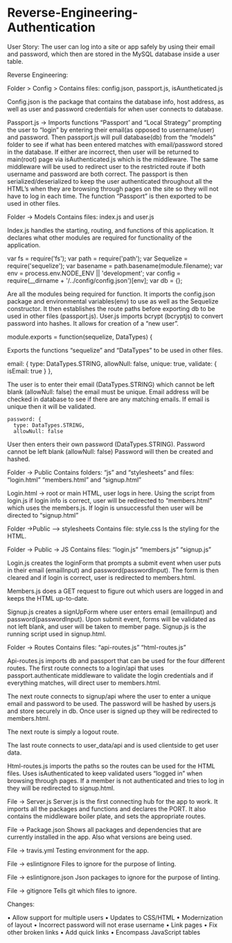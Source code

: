 # Reverse-Engineering-Authentication

User Story:
The user can log into a site or app safely by using their email and password, which then are stored in the MySQL database inside a user table.

Reverse Engineering:

Folder > Config >
Contains files: config.json, passport.js, isAuntheticated.js

Config.json is the package that contains the database info, host address, as well as user and password credentials for when user connects to database.

Passport.js → Imports functions “Passport’ and “Local Strategy” prompting the user to “login” by entering their email(as opposed to username/user) and password. Then passport.js will pull database(db) from the “models” folder to see if what has been entered matches with email/password stored in the database. If either are incorrect, then user will be returned to main(root) page via isAuthenticated.js which is the middleware. The same middleware will be used to redirect user to the restricted route if both username and password are both correct. The passport is then serialized/deserialized to keep the user authenticated throughout all the HTML’s when they are browsing through pages on the site so they will not have to log in each time. The function “Passport” is then exported to be used in other files.

Folder → Models
Contains files: index.js and user.js

Index.js handles the starting, routing, and functions of this application. It declares what other modules are required for functionality of the application.

var fs = require('fs');
var path = require('path');
var Sequelize = require('sequelize');
var basename = path.basename(module.filename);
var env = process.env.NODE_ENV || 'development';
var config = require(\_\_dirname + '/../config/config.json')[env];
var db = {};

Are all the modules being required for function. It imports the config.json package and environmental variables(env) to use as well as the Sequelize constructor. It then establishes the route paths before exporting db to be used in other files (passport.js).
User.js imports bcrypt (bcryptjs) to convert password into hashes. It allows for creation of a “new user”.

module.exports = function(sequelize, DataTypes) {

Exports the functions “sequelize” and “DataTypes” to be used in other files.

email: {
type: DataTypes.STRING,
allowNull: false,
unique: true,
validate: {
isEmail: true
}
},

The user is to enter their email (DataTypes.STRING) which cannot be left blank (allowNull: false) the email must be unique. Email address will be checked in database to see if there are any matching emails. If email is unique then it will be validated.

    password: {
      type: DataTypes.STRING,
      allowNull: false

User then enters their own password (DataTypes.STRING). Password cannot be left blank (allowNull: false) Password will then be created and hashed.

Folder → Public
Contains folders: “js” and “stylesheets” and files: “login.html” “members.html” and “signup.html”

Login.html → root or main HTML, user logs in here. Using the script from login.js if login info is correct, user will be redirected to “members.html” which uses the members.js. If login is unsuccessful then user will be directed to “signup.html”

Folder →Public --> stylesheets
Contains file: style.css
Is the styling for the HTML.

Folder → Public → JS
Contains files: “login.js” “members.js” “signup.js”

Login.js creates the loginForm that prompts a submit event when user puts in their email (emailInput) and password(passwordInput). The form is then cleared and if login is correct, user is redirected to members.html.

Members.js does a GET request to figure out which users are logged in and keeps the HTML up-to-date.

Signup.js creates a signUpForm where user enters email (emailInput) and password(passwordInput). Upon submit event, forms will be validated as not left blank, and user will be taken to member page. Signup.js is the running script used in signup.html.

Folder → Routes
Contains files: “api-routes.js” “html-routes.js”

Api-routes.js imports db and passport that can be used for the four different routes.
The first route connects to a login/api that uses passport.authenticate middleware to validate the login credentials and if everything matches, will direct user to members.html.

The next route connects to signup/api where the user to enter a unique email and password to be used. The password will be hashed by users.js and store securely in db. Once user is signed up they will be redirected to members.html.

The next route is simply a logout route.

The last route connects to user_data/api and is used clientside to get user data.

Html-routes.js imports the paths so the routes can be used for the HTML files. Uses isAuthenticated to keep validated users “logged in” when browsing through pages. If a member is not authenticated and tries to log in they will be redirected to signup.html.

File → Server.js
Server.js is the first connecting hub for the app to work. It imports all the packages and functions and declares the PORT. It also contains the middleware boiler plate, and sets the appropriate routes.

File → Package.json
Shows all packages and dependencies that are currently installed in the app. Also what versions are being used.

File → travis.yml
Testing environment for the app.

File → eslintignore
Files to ignore for the purpose of linting.

File → eslintignore.json
Json packages to ignore for the purpose of linting.

File → gitignore
Tells git which files to ignore.

Changes:

• Allow support for multiple users
• Updates to CSS/HTML
• Modernization of layout
• Incorrect password will not erase username
• Link pages
• Fix other broken links
• Add quick links
• Encompass JavaScript tables
